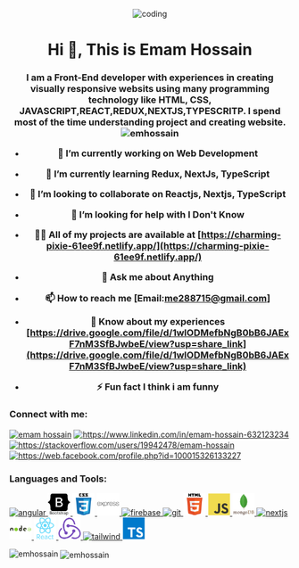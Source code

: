 
<p align="center" width='600'> <img src="http://evermont.org/wp-content/uploads/2023/02/web-developer.jpg" alt="coding" /> </p>

<h1 align="center">Hi 👋, This is Emam Hossain</h1>

<h3 align="center">I am a Front-End developer with experiences in creating visually responsive websits using many programming technology like HTML, CSS, JAVASCRIPT,REACT,REDUX,NEXTJS,TYPESCRITP. I spend most of the time understanding project and creating website.</



<p align="left"> <img src="https://komarev.com/ghpvc/?username=emhossain&label=Profile%20views&color=0e75b6&style=flat" alt="emhossain" /> </p>

- 🔭 I’m currently working on **Web Development**

- 🌱 I’m currently learning **Redux, NextJs, TypeScript**

- 👯 I’m looking to collaborate on **Reactjs, Nextjs, TypeScript**

- 🤝 I’m looking for help with **I Don't Know**

- 👨‍💻 All of my projects are available at [https://charming-pixie-61ee9f.netlify.app/](https://charming-pixie-61ee9f.netlify.app/)

- 💬 Ask me about **Anything**

- 📫 How to reach me **[Email:me288715@gmail.com]**

- 📄 Know about my experiences [https://drive.google.com/file/d/1wlODMefbNgB0bB6JAExF7nM3SfBJwbeE/view?usp=share_link](https://drive.google.com/file/d/1wlODMefbNgB0bB6JAExF7nM3SfBJwbeE/view?usp=share_link)

- ⚡ Fun fact **I think i am funny**

<h3 align="left">Connect with me:</h3>
<p align="left">
<a href="https://dev.to/emam hossain" target="blank"><img align="center" src="https://raw.githubusercontent.com/rahuldkjain/github-profile-readme-generator/master/src/images/icons/Social/devto.svg" alt="emam hossain" height="30" width="40" /></a>
<a href="https://linkedin.com/in/https://www.linkedin.com/in/emam-hossain-632123234" target="blank"><img align="center" src="https://raw.githubusercontent.com/rahuldkjain/github-profile-readme-generator/master/src/images/icons/Social/linked-in-alt.svg" alt="https://www.linkedin.com/in/emam-hossain-632123234" height="30" width="40" /></a>
<a href="https://stackoverflow.com/users/https://stackoverflow.com/users/19942478/emam-hossain" target="blank"><img align="center" src="https://raw.githubusercontent.com/rahuldkjain/github-profile-readme-generator/master/src/images/icons/Social/stack-overflow.svg" alt="https://stackoverflow.com/users/19942478/emam-hossain" height="30" width="40" /></a>
<a href="https://fb.com/https://web.facebook.com/profile.php?id=100015326133227" target="blank"><img align="center" src="https://raw.githubusercontent.com/rahuldkjain/github-profile-readme-generator/master/src/images/icons/Social/facebook.svg" alt="https://web.facebook.com/profile.php?id=100015326133227" height="30" width="40" /></a>
</p>

<h3 align="left">Languages and Tools:</h3>
<p align="left"> <a href="https://angular.io" target="_blank" rel="noreferrer"> <img src="https://angular.io/assets/images/logos/angular/angular.svg" alt="angular" width="40" height="40"/> </a> <a href="https://getbootstrap.com" target="_blank" rel="noreferrer"> <img src="https://raw.githubusercontent.com/devicons/devicon/master/icons/bootstrap/bootstrap-plain-wordmark.svg" alt="bootstrap" width="40" height="40"/> </a> <a href="https://www.w3schools.com/css/" target="_blank" rel="noreferrer"> <img src="https://raw.githubusercontent.com/devicons/devicon/master/icons/css3/css3-original-wordmark.svg" alt="css3" width="40" height="40"/> </a> <a href="https://expressjs.com" target="_blank" rel="noreferrer"> <img src="https://raw.githubusercontent.com/devicons/devicon/master/icons/express/express-original-wordmark.svg" alt="express" width="40" height="40"/> </a> <a href="https://firebase.google.com/" target="_blank" rel="noreferrer"> <img src="https://www.vectorlogo.zone/logos/firebase/firebase-icon.svg" alt="firebase" width="40" height="40"/> </a> <a href="https://git-scm.com/" target="_blank" rel="noreferrer"> <img src="https://www.vectorlogo.zone/logos/git-scm/git-scm-icon.svg" alt="git" width="40" height="40"/> </a> <a href="https://www.w3.org/html/" target="_blank" rel="noreferrer"> <img src="https://raw.githubusercontent.com/devicons/devicon/master/icons/html5/html5-original-wordmark.svg" alt="html5" width="40" height="40"/> </a> <a href="https://developer.mozilla.org/en-US/docs/Web/JavaScript" target="_blank" rel="noreferrer"> <img src="https://raw.githubusercontent.com/devicons/devicon/master/icons/javascript/javascript-original.svg" alt="javascript" width="40" height="40"/> </a> <a href="https://www.mongodb.com/" target="_blank" rel="noreferrer"> <img src="https://raw.githubusercontent.com/devicons/devicon/master/icons/mongodb/mongodb-original-wordmark.svg" alt="mongodb" width="40" height="40"/> </a> <a href="https://nextjs.org/" target="_blank" rel="noreferrer"> <img src="https://cdn.worldvectorlogo.com/logos/nextjs-2.svg" alt="nextjs" width="40" height="40"/> </a> <a href="https://nodejs.org" target="_blank" rel="noreferrer"> <img src="https://raw.githubusercontent.com/devicons/devicon/master/icons/nodejs/nodejs-original-wordmark.svg" alt="nodejs" width="40" height="40"/> </a> <a href="https://reactjs.org/" target="_blank" rel="noreferrer"> <img src="https://raw.githubusercontent.com/devicons/devicon/master/icons/react/react-original-wordmark.svg" alt="react" width="40" height="40"/> </a> <a href="https://redux.js.org" target="_blank" rel="noreferrer"> <img src="https://raw.githubusercontent.com/devicons/devicon/master/icons/redux/redux-original.svg" alt="redux" width="40" height="40"/> </a> <a href="https://tailwindcss.com/" target="_blank" rel="noreferrer"> <img src="https://www.vectorlogo.zone/logos/tailwindcss/tailwindcss-icon.svg" alt="tailwind" width="40" height="40"/> </a> <a href="https://www.typescriptlang.org/" target="_blank" rel="noreferrer"> <img src="https://raw.githubusercontent.com/devicons/devicon/master/icons/typescript/typescript-original.svg" alt="typescript" width="40" height="40"/> </a> </p>

<p><img align="left" src="https://github-readme-stats.vercel.app/api/top-langs?username=emhossain&show_icons=true&locale=en&layout=compact" alt="emhossain" /></p>

<p>&nbsp;<img align="center" src="https://github-readme-stats.vercel.app/api?username=emhossain&show_icons=true&locale=en" alt="emhossain" /></p>
